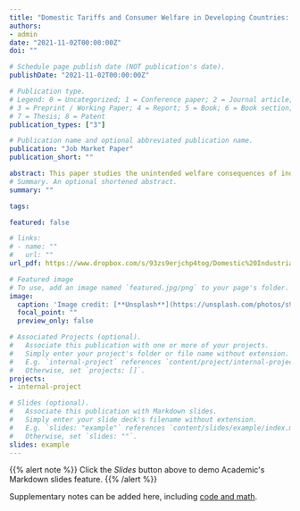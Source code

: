 ```yaml
---
title: "Domestic Tariffs and Consumer Welfare in Developing Countries: Evidence from India"
authors:
- admin
date: "2021-11-02T00:00:00Z"
doi: ""

# Schedule page publish date (NOT publication's date).
publishDate: "2021-11-02T00:00:00Z"

# Publication type.
# Legend: 0 = Uncategorized; 1 = Conference paper; 2 = Journal article;
# 3 = Preprint / Working Paper; 4 = Report; 5 = Book; 6 = Book section;
# 7 = Thesis; 8 = Patent
publication_types: ["3"]

# Publication name and optional abbreviated publication name.
publication: "Job Market Paper"
publication_short: ""

abstract: This paper studies the unintended welfare consequences of industrial policies designed to encourage domestic production in the context of developing countries. We explore the case of the Indian mobile handset industry, where the Indian government proposed new tariffs on imported ready-to-use mobile handsets and handset components in 2017 to encourage domestic mobile phone production, which was later stalled. We develop and estimate a structural model of India’s mobile phone handset industry by allowing firms to endogenously decide supply chain alternatives, product sets, and prices. Our counterfactual simulations suggest that the continuation of the proposed policy would have resulted in firms lowering investments in the supply chain within India, defeating the policy’s goal. Additionally, the exit of products from the market and price increase due to lower competition would lead to a drop in consumer surplus.
# Summary. An optional shortened abstract.
summary: ""

tags:

featured: false

# links:
# - name: ""
#   url: ""
url_pdf: https://www.dropbox.com/s/93zs9erjchp4tog/Domestic%20Industrial%20Policy%20and%20Consumer%20Surplus%20in%20Developing%20Countries%20-%20%5BJeronimo%20Callejas%5D.pdf?dl=0

# Featured image
# To use, add an image named `featured.jpg/png` to your page's folder. 
image:
  caption: 'Image credit: [**Unsplash**](https://unsplash.com/photos/s9CC2SKySJM)'
  focal_point: ""
  preview_only: false

# Associated Projects (optional).
#   Associate this publication with one or more of your projects.
#   Simply enter your project's folder or file name without extension.
#   E.g. `internal-project` references `content/project/internal-project/index.md`.
#   Otherwise, set `projects: []`.
projects:
- internal-project

# Slides (optional).
#   Associate this publication with Markdown slides.
#   Simply enter your slide deck's filename without extension.
#   E.g. `slides: "example"` references `content/slides/example/index.md`.
#   Otherwise, set `slides: ""`.
slides: example
---
```


{{% alert note %}}
Click the *Slides* button above to demo Academic's Markdown slides feature.
{{% /alert %}}

Supplementary notes can be added here, including [code and math](https://sourcethemes.com/academic/docs/writing-markdown-latex/).
